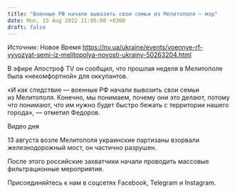 ```yaml
---
title: "Военные РФ начали вывозить свои семьи из Мелитополя — мэр"
date: Mon, 15 Aug 2022 11:05:00 +0300
draft: false
---
```

Источник: Новое Время https://nv.ua/ukraine/events/voennye-rf-vyvozyat-semi-iz-melitopolya-novosti-ukrainy-50263204.html


В эфире Апостроф TV он сообщил, что прошлая неделя в Мелитополе была «некомфортной» для оккупантов.

«И как следствие — военные РФ начали вывозить свои семьи из Мелитополя. Конечно, мы понимаем, почему они это делают, потому что понимают, что им нужно будет быстро бежать с территории нашего города», — отметил Федоров.

 Видео дня   

13 августа возле Мелитополя украинские партизаны взорвали железнодорожный мост, он частично разрушен.

После этого российские захватчики начали проводить массовые фильтрационные мероприятия.

Присоединяйтесь к нам в соцсетях Facebook, Telegram и Instagram.
